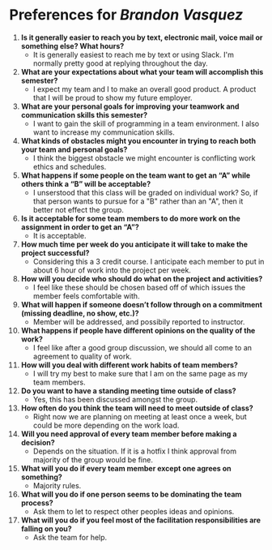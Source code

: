 # Preferences for _Brandon Vasquez_

1. __Is it generally easier to reach you by text, electronic mail, voice mail or something else?  What hours?__ 
   * It is generally easiest to reach me by text or using Slack. I'm normally pretty good at replying throughout the day.
1. __What are your expectations about what your team will accomplish this semester?__ 
   * I expect my team and I to make an overall good product. A product that I will be proud to show my future employer.
1. __What are your personal goals for improving your teamwork and communication skills this semester?__ 
   * I want to gain the skill of programming in a team environment. I also want to increase my communication skills.
1. __What kinds of obstacles might you encounter in trying to reach both your team and personal goals?__ 
   * I think the biggest obstacle we might encounter is conflicting work ethics and schedules.
1. __What happens if some people on the team want to get an “A” while others think a “B” will be acceptable?__ 
   * I unserstood that this class will be graded on individual work? So, if that person wants to pursue for a "B" rather than an "A", then it better not effect the group.
1. __Is it acceptable for some team members to do more work on the assignment in order to get an “A”?__ 
   * It is acceptable.
1. __How much time per week do you anticipate it will take to make the project successful?__ 
   * Considering this a 3 credit course. I anticipate each member to put in about 6 hour of work into the project per week.
1. __How will you decide who should do what on the project and activities?__ 
   * I feel like these should be chosen based off of which issues the member feels comfortable with.
1. __What will happen if someone doesn’t follow through on a commitment (missing deadline, no show, etc.)?__ 
   * Member will be addressed, and possibily reported to instructor.
1. __What happens if people have different opinions on the quality of the work?__ 
   * I feel like after a good group discussion, we should all come to an agreement to quality of work.
1. __How will you deal with different work habits of team members?__ 
   * I will try my best to make sure that I am on the same page as my team members.
1. __Do you want to have a standing meeting time outside of class?__ 
   * Yes, this has been discussed amongst the group.
1. __How often do you think the team will need to meet outside of class?__ 
   * Right now we are planning on meeting at least once a week, but could be more depending on the work load.
1. __Will you need approval of every team member before making a decision?__ 
   * Depends on the situation. If it is a hotfix I think approval from majority of the group would be fine.
1. __What will you do if every team member except one agrees on something?__ 
   * Majority rules.
1. __What will you do if one person seems to be dominating the team process?__ 
   * Ask them to let to respect other peoples ideas and opinions.
1. __What will you do if you feel most of the facilitation responsibilities are falling on you?__ 
   * Ask the team for help.